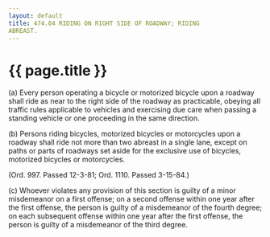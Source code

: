 ```yaml
---
layout: default 
title: 474.04 RIDING ON RIGHT SIDE OF ROADWAY; RIDING
ABREAST.
---
```


{{ page.title }}
================

​(a) Every person operating a bicycle or motorized bicycle upon a
roadway shall ride as near to the right side of the roadway as
practicable, obeying all traffic rules applicable to vehicles and
exercising due care when passing a standing vehicle or one proceeding in
the same direction.

​(b) Persons riding bicycles, motorized bicycles or motorcycles upon a
roadway shall ride not more than two abreast in a single lane, except on
paths or parts of roadways set aside for the exclusive use of bicycles,
motorized bicycles or motorcycles.

(Ord. 997. Passed 12-3-81; Ord. 1110. Passed 3-15-84.)

​(c) Whoever violates any provision of this section is guilty of a minor
misdemeanor on a first offense; on a second offense within one year
after the first offense, the person is guilty of a misdemeanor of the
fourth degree; on each subsequent offense within one year after the
first offense, the person is guilty of a misdemeanor of the third
degree.
